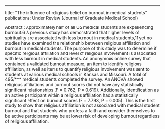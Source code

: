 ---
title: "The influence of religious belief on burnout in medical students"
publications: Under Review (Journal of Graduate Medical School)

Abstract : Approximately half of all US medical students are experiencing burnout.6 A previous study has demonstrated that higher levels of spirituality are associated with less burnout in medical students,11 yet no studies have examined the relationship between religious affiliation and burnout in medical students. The purpose of this study was to determine if specific religious affiliation and level of religious involvement is associated with less burnout in medical students. An anonymous online survey that contained a validated burnout measure, an item to identify religious affiliation, as well as items to quantify religious involvement was sent to students at various medical schools in Kansas and Missouri. A total of 495/*** medical students completed the survey. An ANOVA showed religious affiliations and burnout scores did not have any statistically significant relationships (F = 0.762, P = 0.619). Additionally, identification as an active participant within a religious affiliation had a statistically significant effect on burnout scores (F = 7.793, P = 0.005). This is the first study to show that religious affiliation is not associated with medical student burnout and that students who profess a faith and consider themselves to be active participants may be at lower risk of developing burnout regardless of religious affiliation.

